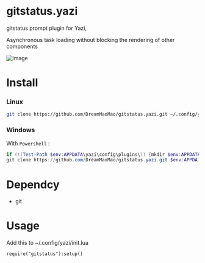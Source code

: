 # gitstatus.yazi
gitstatus prompt plugin for Yazi,

Asynchronous task loading without blocking the rendering of other components

![image](https://github.com/DreamMaoMao/gitstatus.yazi/assets/30348075/7eeed54b-e7b0-4eb8-bf02-5e9de84d1a7b)


# Install 

### Linux

```bash
git clone https://github.com/DreamMaoMao/gitstatus.yazi.git ~/.config/yazi/plugins/gitstatus.yazi
```

### Windows

With `Powershell` :

```powershell
if (!(Test-Path $env:APPDATA\yazi\config\plugins\)) {mkdir $env:APPDATA\yazi\config\plugins\}
git clone https://github.com/DreamMaoMao/gitstatus.yazi.git $env:APPDATA\yazi\config\plugins\gitstatus.yazi
```
# Dependcy
- git

# Usage 

Add this to ~/.config/yazi/init.lua

```
require("gitstatus"):setup()
```
